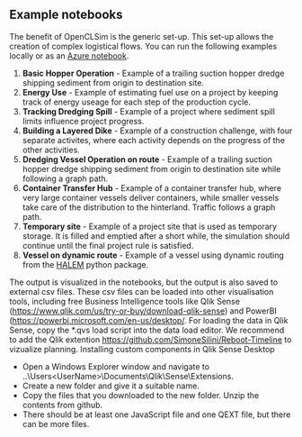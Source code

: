 ## Example notebooks

The benefit of OpenCLSim is the generic set-up. This set-up allows the creation of complex logistical flows. You can run the following examples locally or as an [Azure notebook](https://notebooks.azure.com/home/projects).

1. **Basic Hopper Operation** - Example of a trailing suction hopper dredge shipping sediment from origin to destination site.
2. **Energy Use** - Example of estimating fuel use on a project by keeping track of energy useage for each step of the production cycle.
3. **Tracking Dredging Spill** - Example of a project where sediment spill limits influence project progress.
4. **Building a Layered Dike** - Example of a construction challenge, with four separate activites, where each activity depends on the progress of the other activities.
5. **Dredging Vessel Operation on route** - Example of a trailing suction hopper dredge shipping sediment from origin to destination site while following a graph path.
6. **Container Transfer Hub** - Example of a container transfer hub, where very large container vessels deliver containers, while smaller vessels take care of the distribution to the hinterland. Traffic follows a graph path.
7. **Temporary site** - Example of a project site that is used as temporary storage. It is filled and emptied after a short while, the simulation should continue until the final project rule is satisfied.
8. **Vessel on dynamic route** - Example of a vessel using dynamic routing from the [HALEM](https://pypi.org/project/halem/) python package.

The output is visualized in the notebooks, but the output is also saved to external csv files. These csv files can be loaded into other visualisation tools, including free Business Intelligence tools like Qlik Sense (https://www.qlik.com/us/try-or-buy/download-qlik-sense) and PowerBI (https://powerbi.microsoft.com/en-us/desktop/. For loading the data in Qlik Sense, copy the *.qvs load script into the data load editor. We recommend to add the Qlik extention https://github.com/SimoneSilini/Reboot-Timeline to vizualize planning. 
Installing custom components in Qlik Sense Desktop
* Open a Windows Explorer window and navigate to ..\Users\<UserName>\Documents\Qlik\Sense\Extensions.
* Create a new folder and give it a suitable name.
* Copy the files that you downloaded to the new folder. Unzip the contents from github.
* There should be at least one JavaScript file and one QEXT file, but there can be more files.
